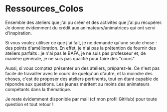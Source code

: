 # Ressources_Colos

Ensemble des ateliers que j'ai pu créer et des activités que j'ai pu récupérer. Je donne évidemment du crédit aux animateurs/animatrices qui ont servi d'inspiration.

Si vous voulez utiliser ce que j'ai fait, je ne demande qu'une seule chose : des points d'amélioration. En effet, je n'ai pas la prétention de fournir des ateliers parfaits : je n'ai pas le BAFA, je ne suis pas professeur et, de manière générale, je ne suis pas qualifié pour faire des "cours".

Aussi, si vous comptez présenter un des ateliers, préparez-le. Ce n'est pas facile de travailler avec le cours de quelqu'un d'autre, et la moindre des choses, c'est de proposer des ateliers pertinents, tout en étant capable de répondre aux questions. Les jeunes méritent au moins des animateurs compétants dans la thématique.

Je reste évidemment disponible par mail (cf mon profil GitHub) pour toute question et tout retour !
